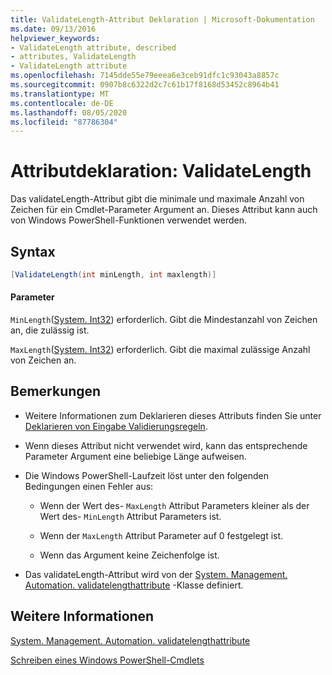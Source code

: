```yaml
---
title: ValidateLength-Attribut Deklaration | Microsoft-Dokumentation
ms.date: 09/13/2016
helpviewer_keywords:
- ValidateLength attribute, described
- attributes, ValidateLength
- ValidateLength attribute
ms.openlocfilehash: 7145dde55e79eeea6e3ceb91dfc1c93043a8857c
ms.sourcegitcommit: 0907b8c6322d2c7c61b17f8168d53452c8964b41
ms.translationtype: MT
ms.contentlocale: de-DE
ms.lasthandoff: 08/05/2020
ms.locfileid: "87786304"
---
```

# <a name="validatelength-attribute-declaration"></a>Attributdeklaration: ValidateLength

Das validateLength-Attribut gibt die minimale und maximale Anzahl von Zeichen für ein Cmdlet-Parameter Argument an. Dieses Attribut kann auch von Windows PowerShell-Funktionen verwendet werden.

## <a name="syntax"></a>Syntax

```csharp
[ValidateLength(int minLength, int maxlength)]
```

#### <a name="parameters"></a>Parameter

`MinLength`([System. Int32](/dotnet/api/System.Int32)) erforderlich. Gibt die Mindestanzahl von Zeichen an, die zulässig ist.

`MaxLength`([System. Int32](/dotnet/api/System.Int32)) erforderlich. Gibt die maximal zulässige Anzahl von Zeichen an.

## <a name="remarks"></a>Bemerkungen

- Weitere Informationen zum Deklarieren dieses Attributs finden Sie unter [Deklarieren von Eingabe Validierungsregeln](./how-to-validate-parameter-input.md).

- Wenn dieses Attribut nicht verwendet wird, kann das entsprechende Parameter Argument eine beliebige Länge aufweisen.

- Die Windows PowerShell-Laufzeit löst unter den folgenden Bedingungen einen Fehler aus:

  - Wenn der Wert des- `MaxLength` Attribut Parameters kleiner als der Wert des- `MinLength` Attribut Parameters ist.

  - Wenn der `MaxLength` Attribut Parameter auf 0 festgelegt ist.

  - Wenn das Argument keine Zeichenfolge ist.

- Das validateLength-Attribut wird von der [System. Management. Automation. validatelengthattribute](/dotnet/api/System.Management.Automation.ValidateLengthAttribute) -Klasse definiert.

## <a name="see-also"></a>Weitere Informationen

[System. Management. Automation. validatelengthattribute](/dotnet/api/System.Management.Automation.ValidateLengthAttribute)

[Schreiben eines Windows PowerShell-Cmdlets](./writing-a-windows-powershell-cmdlet.md)
